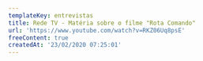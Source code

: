 ```yaml
---
templateKey: entrevistas
title: Rede TV - Matéria sobre o filme "Rota Comando"
url: 'https://www.youtube.com/watch?v=RKZ06Uq8psE'
freeContent: true
createdAt: '23/02/2020 07:25:01'
---
```



